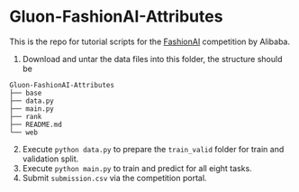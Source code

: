 # Gluon-FashionAI-Attributes

This is the repo for tutorial scripts for the [FashionAI](https://tianchi.aliyun.com/competition/information.htm?spm=5176.100067.5678.2.505c3a26Oet3cf&raceId=231649) competition by Alibaba.

1. Download and untar the data files into this folder, the structure should be 
```
Gluon-FashionAI-Attributes
├── base
├── data.py
├── main.py
├── rank
├── README.md
└── web
```
2. Execute `python data.py` to prepare the `train_valid` folder for train and validation split.
3. Execute `python main.py` to train and predict for all eight tasks.
4. Submit `submission.csv` via the competition portal.

